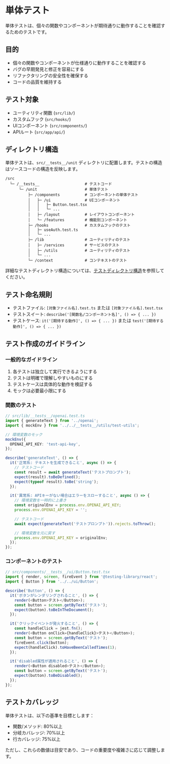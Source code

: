 # 単体テスト

単体テストは、個々の関数やコンポーネントが期待通りに動作することを確認するためのテストです。

## 目的

- 個々の関数やコンポーネントが仕様通りに動作することを確認する
- バグの早期発見と修正を容易にする
- リファクタリングの安全性を確保する
- コードの品質を維持する

## テスト対象

- ユーティリティ関数 (`src/lib/`)
- カスタムフック (`src/hooks/`)
- UIコンポーネント (`src/components/`)
- APIルート (`src/app/api/`)

## ディレクトリ構造

単体テストは、`src/__tests__/unit` ディレクトリに配置します。テストの構造はソースコードの構造を反映します。

```
/src
  └─ /__tests__                    # テストコード
      └─ /unit                     # 単体テスト
          ├─ /components           # コンポーネントの単体テスト
          │   ├─ /ui               # UIコンポーネント
          │   │   ├─ Button.test.tsx
          │   │   └─ ...
          │   ├─ /layout           # レイアウトコンポーネント
          │   └─ /features         # 機能別コンポーネント
          ├─ /hooks                # カスタムフックのテスト
          │   ├─ useAuth.test.ts
          │   └─ ...
          ├─ /lib                  # ユーティリティのテスト
          │   ├─ /services         # サービスのテスト
          │   ├─ /utils            # ユーティリティのテスト
          │   └─ ...
          └─ /context              # コンテキストのテスト
```

詳細なテストディレクトリ構造については、[テストディレクトリ構造](../2_test_structure.md)を参照してください。

## テスト命名規則

- テストファイル: `[対象ファイル名].test.ts` または `[対象ファイル名].test.tsx`
- テストスイート: `describe('[関数名/コンポーネント名]', () => { ... })`
- テストケース: `it('[期待する動作]', () => { ... })` または `test('[期待する動作]', () => { ... })`

## テスト作成のガイドライン

### 一般的なガイドライン

1. 各テストは独立して実行できるようにする
2. テストは明確で理解しやすいものにする
3. テストケースは具体的な動作を検証する
4. モックは必要最小限にする

### 関数のテスト

```typescript
// src/lib/__tests__/openai.test.ts
import { generateText } from '../openai';
import { mockEnv } from '../../__tests__/utils/test-utils';

// 環境変数のモック
mockEnv({
  OPENAI_API_KEY: 'test-api-key',
});

describe('generateText', () => {
  it('正常系: テキストを生成できること', async () => {
    // テストコード
    const result = await generateText('テストプロンプト');
    expect(result).toBeDefined();
    expect(typeof result).toBe('string');
  });

  it('異常系: APIキーがない場合はエラーをスローすること', async () => {
    // 環境変数を一時的に上書き
    const originalEnv = process.env.OPENAI_API_KEY;
    process.env.OPENAI_API_KEY = '';

    // テストコード
    await expect(generateText('テストプロンプト')).rejects.toThrow();

    // 環境変数を元に戻す
    process.env.OPENAI_API_KEY = originalEnv;
  });
});
```

### コンポーネントのテスト

```typescript
// src/components/__tests__/ui/Button.test.tsx
import { render, screen, fireEvent } from '@testing-library/react';
import { Button } from '../../ui/Button';

describe('Button', () => {
  it('ボタンがレンダリングされること', () => {
    render(<Button>テスト</Button>);
    const button = screen.getByText('テスト');
    expect(button).toBeInTheDocument();
  });

  it('クリックイベントが発火すること', () => {
    const handleClick = jest.fn();
    render(<Button onClick={handleClick}>テスト</Button>);
    const button = screen.getByText('テスト');
    fireEvent.click(button);
    expect(handleClick).toHaveBeenCalledTimes(1);
  });

  it('disabled属性が適用されること', () => {
    render(<Button disabled>テスト</Button>);
    const button = screen.getByText('テスト');
    expect(button).toBeDisabled();
  });
});
```

## テストカバレッジ

単体テストは、以下の基準を目標とします：

- 関数/メソッド: 80%以上
- 分岐カバレッジ: 70%以上
- 行カバレッジ: 75%以上

ただし、これらの数値は目安であり、コードの重要度や複雑さに応じて調整します。